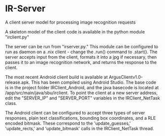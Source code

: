 # IR-Server
A client server model for processing image recognition requests

A skeleton model of the client code is available in the python module "irclient.py"

The server can be run from "irserver.py." This module can be configured to run as daemon on a .nix client - change the .run() command to .start(). The server accepts input from the client, formats it into a jpg if necessary, then passes it to an image recognition network, and returns the response to the client.

The most recent Android client build is available at ArgusClientv1.0-release.apk. This has been compiled using Android Studio. The base code is in the project folder IRClient_Android, and the java basecode is located at /app/src/main/java/sbu/irclient. To point the client at a new server address, edit the "SERVER_IP" and "SERVER_PORT" variables in the IRClient_NetTask class.

The Android client can be configured to accept three types of server responses, plain text classifications, bounding box coordinates, and a RLE encoded bitmask. These correspond to the 'update_guesses,' 'update_rects,' and 'update_bitmask' calls in the IRClient_NetTask thread.
